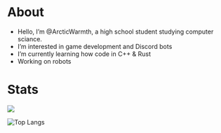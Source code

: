 # About
- Hello, I’m @ArcticWarmth, a high school student studying computer sciance.
- I’m interested in game development and Discord bots
- I’m currently learning how code in C++ & Rust
- Working on robots

# Stats

<picture>
  <source
    srcset="[https://github-readme-stats.vercel.app/api?username=arcticwarmth&show_icons=true&theme=dark](https://readme-brown-iota.vercel.app/api?username=arcticwarmth&show_icons=true&theme=dark)"
    media="(prefers-color-scheme: dark)"
  />
  <source
    srcset="[https://github-readme-stats.vercel.app/api?username=arcticwarmth&show_icons=true](https://readme-brown-iota.vercel.app/api?username=arcticwarmth&show_icons=true)"
    media="(prefers-color-scheme: light), (prefers-color-scheme: no-preference)"
  />
  <img src="https://readme-brown-iota.vercel.app/api?username=arcticwarmth&show_icons=true)" />
</picture>

![Top Langs](https://github-readme-stats.vercel.app/api/top-langs/?username=anuraghazra&langs_count=8)
